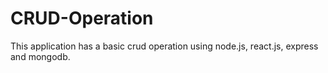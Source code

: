 # CRUD-Operation
This application has a basic crud operation using node.js, react.js, express and mongodb.
